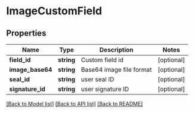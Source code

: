# ImageCustomField

## Properties
Name | Type | Description | Notes
------------ | ------------- | ------------- | -------------
**field_id** | **string** | Custom field id | [optional] 
**image_base64** | **string** | Base64 image file format | [optional] 
**seal_id** | **string** | user seal ID | [optional] 
**signature_id** | **string** | user signature ID | [optional] 

[[Back to Model list]](../README.md#documentation-for-models) [[Back to API list]](../README.md#documentation-for-api-endpoints) [[Back to README]](../README.md)


